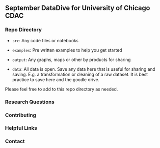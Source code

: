 ## September DataDive for University of Chicago CDAC 

### Repo Directory 

- `src`: Any code files or notebooks 

- `examples`: Pre written examples to help you get started 

- `output`: Any graphs, maps or other by products for sharing 

- `data`: All data is open. Save any data here that is useful for sharing and saving. E.g. a transformation or cleaning of a raw dataset. It is best practice to save here and the goodle drive. 

Please feel free to add to this repo directory as needed. 

### Research Questions 

### Contributing 

### Helpful Links 

### Contact
 
